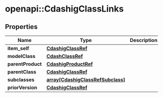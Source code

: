 # openapi::CdashigClassLinks


## Properties
Name | Type | Description | Notes
------------ | ------------- | ------------- | -------------
**item_self** | [**CdashigClassRef**](CdashigClassRef.md) |  | [optional] 
**modelClass** | [**CdashClassRef**](CdashClassRef.md) |  | [optional] 
**parentProduct** | [**CdashigProductRef**](CdashigProductRef.md) |  | [optional] 
**parentClass** | [**CdashigClassRef**](CdashigClassRef.md) |  | [optional] 
**subclasses** | [**array[CdashigClassRefSubclass]**](CdashigClassRefSubclass.md) |  | [optional] 
**priorVersion** | [**CdashigClassRef**](CdashigClassRef.md) |  | [optional] 


